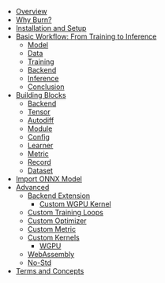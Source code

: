- [Overview](./overview.md)
- [Why Burn?](./motivation.md)
- [Installation and Setup]()
- [Basic Workflow: From Training to Inference](./basic-workflow/README.md)
  - [Model](./basic-workflow/model.md)
  - [Data](./basic-workflow/data.md)
  - [Training](./basic-workflow/training.md)
  - [Backend](./basic-workflow/backend.md)
  - [Inference](./basic-workflow/inference.md)
  - [Conclusion](./basic-workflow/conclusion.md)
- [Building Blocks](./building-blocks/README.md)
  - [Backend](./building-blocks/backend.md)
  - [Tensor](./building-blocks/tensor.md)
  - [Autodiff](./building-blocks/autodiff.md)
  - [Module](./building-blocks/module.md)
  - [Config]()
  - [Learner]()
  - [Metric]()
  - [Record]()
  - [Dataset]()
- [Import ONNX Model]()
- [Advanced](./advanced/README.md)
  - [Backend Extension](./advanced/backend-extension/README.md)
    - [Custom WGPU Kernel](./advanced/backend-extension/custom-wgpu-kernel.md)
  - [Custom Training Loops]()
  - [Custom Optimizer]()
  - [Custom Metric]()
  - [Custom Kernels]()
    - [WGPU]()
  - [WebAssembly]()
  - [No-Std]()
- [Terms and Concepts]()
